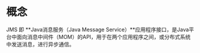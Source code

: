 # 概念
JMS 即 **Java消息服务（Java Message Service）**应用程序接口，是Java平台中面向消息中间件（MOM）的API，用于在两个应用程序之间，或分布式系统中发送消息，进行异步通信。